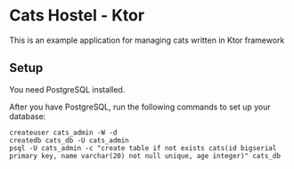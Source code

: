 # Cats Hostel - Ktor

This is an example application for managing cats written in Ktor framework

## Setup
You need PostgreSQL installed.

After you have PostgreSQL, run the following commands to set up your database:
```
createuser cats_admin -W -d
createdb cats_db -U cats_admin
psql -U cats_admin -c "create table if not exists cats(id bigserial primary key, name varchar(20) not null unique, age integer)" cats_db
```